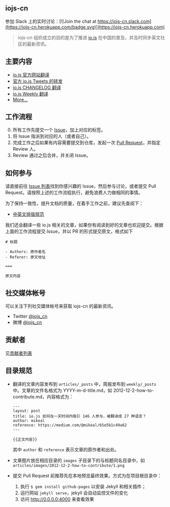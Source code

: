 iojs-cn
----------

参加 Slack 上的实时讨论：[![Join the chat at https://iojs-cn.slack.com](https://iojs-cn.herokuapp.com/badge.svg)](https://iojs-cn.herokuapp.com)

> iojs-cn 组织成立的目的是为了推进 [io.js](https://iojs.org/) 在中国的普及，并及时同步英文社区的最新资讯。


## 主要内容

- [io.js 官方网站翻译](https://github.com/iojs/website/tree/i18n-static/public/i18n/cn)
- [官方 io.js Tweets 的转发](https://twitter.com/official_iojs)
- [io.js CHANGELOG 翻译](https://github.com/iojs/io.js/blob/v1.x/CHANGELOG.md)
- [io.js Weekly 翻译](https://medium.com/@iojs)
- [More...](https://github.com/iojs/iojs-cn/issues)

## 工作流程

0. 所有工作先提交一个 [Issue](https://github.com/iojs/iojs-cn/issues)，加上对应的标签。
0. 将 Issue 指派到对应的人（或者自己）。
0. 完成工作之后如果有内容需要提交到仓库，发起一次 [Pull Request](https://github.com/iojs/iojs-cn/pulls)，并指定 Review 人。
0. Review 通过之后合并，并关闭 Issue。

## 如何参与

请直接前往 [Issue 列表](https://github.com/iojs/iojs-cn/issues)找到你感兴趣的 Issue，然后参与讨论，或者提交 Pull Request。请按照上述的工作流程执行，避免浪费人力做相同的事情。

为了保持一致性，提升文档的质量，在着手工作之前，建议先查阅下：

- [中英文排版规范](https://github.com/sparanoid/chinese-copywriting-guidelines)

我们还会翻译一些 io.js 相关的文章，如果你有阅读到好的文章也欢迎提交。根据上面的工作流程提交 Issue，并以 PR 的形式提交原文，格式如下

```
# 标题

- Authors: 原作者名
- Referer: 原文地址

===

原文内容

```

## 社交媒体帐号

可以关注下列社交媒体帐号来获取 iojs-cn 的最新资讯。

- Twitter [@iojs_cn](https://twitter.com/iojs_cn)
- 微博 [@iojs_cn](http://weibo.com/iojscn)

## 贡献者

见[贡献者列表](https://github.com/iojs/iojs-cn/graphs/contributors)

## 目录规范

- 翻译的文章内容发布到 `articles/_posts` 中，周报发布到 `weekly/_posts` 中。文章的文件名格式为 YYYY-m-d-title.md，如 2012-12-2-how-to-contribute.md，内容格式为：

  ```
  ---
  layout: post
  title: io.js 如何在一天时间内吸引 146 人参与，被翻译成 27 种语言？
  author: mikeal
  reference: https://medium.com/@mikeal/65e5b1c49a62
  ---

  {{正文内容}}
  ```

  其中 `author` 和 `reference` 表示文章的原作者和出处。

- 文章图片放在相应目录的 `images` 子目录下的与标题同名目录中，如 `articles/images/2012-12-2-how-to-contribute/1.png`

- 提交 Pull Request 前推荐先在本地预览最终效果。方式为在项目根目录中：

  1. 执行 `$ gem install github-pages` 以安装 Jekyll 和相关插件；
  2. 运行网站 `jekyll serve`，jekyll 会自动监控文件的变化
  3. 访问 http://0.0.0.0:4000 来查看效果

